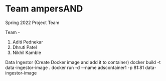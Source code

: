 # Team ampersAND
Spring 2022 Project Team 

Team - 
1. Aditi Pednekar
2. Dhruti Patel
3. Nikhil Kamble

Data Ingestor (Create Docker image and add it to container)
docker build -t data-ingestor-image .
docker run -d --name adscontainer1 -p 81:81 data-ingestor-image
